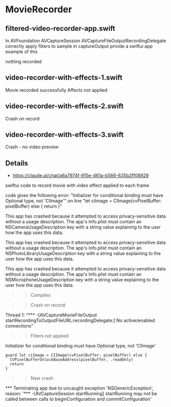 #  MovieRecorder

## filtered-video-recorder-app.swift

In AVFoundation AVCaptureSession AVCaptureFileOutputRecordingDelegate correctly apply filters to sample in captureOutput
privide a swiftui app example of this

nothing recorded

## video-recorder-with-effects-1.swift

Movie recorded successfully
Affects not applied

## video-recorder-with-effects-2.swift

Crash on record

## video-recorder-with-effects-3.swift

Crash - no video preview

## Details

- https://claude.ai/chat/a6a7974f-915e-461a-b566-635b2ff08929

swiftui code to record movie with video effect applied to each frame


code gives the following error: "Initializer for conditional binding must have Optional type, not 'CIImage'" on line "let ciImage = CIImage(cvPixelBuffer: pixelBuffer) else { return }"

This app has crashed because it attempted to access privacy-sensitive data without a usage description. The app's Info.plist must contain an NSCameraUsageDescription key with a string value explaining to the user how the app uses this data.

This app has crashed because it attempted to access privacy-sensitive data without a usage description.  The app's Info.plist must contain an NSPhotoLibraryUsageDescription key with a string value explaining to the user how the app uses this data.

This app has crashed because it attempted to access privacy-sensitive data without a usage description.  The app's Info.plist must contain an NSMicrophoneUsageDescription key with a string value explaining to the user how the app uses this data.


>> Compiles

>> Crash on record:

Thread 1: "*** -[AVCaptureMovieFileOutput startRecordingToOutputFileURL:recordingDelegate:] No active/enabled connections"

>> Filters not applied

Initializer for conditional binding must have Optional type, not 'CIImage'

    guard let ciImage = CIImage(cvPixelBuffer: pixelBuffer) else {
      CVPixelBufferUnlockBaseAddress(pixelBuffer, .readOnly)
      return
    }

>> New crash

*** Terminating app due to uncaught exception 'NSGenericException', reason: '*** -[AVCaptureSession startRunning] startRunning may not be called between calls to beginConfiguration and commitConfiguration'



